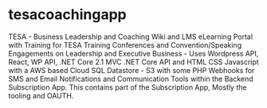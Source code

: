 # tesacoachingapp
TESA - Business Leadership and Coaching Wiki and LMS eLearning Portal with Training for TESA Training Conferences and Convention/Speaking Engagements on Leadership and Executive Business - Uses Wordpress API, React, WP API, .NET Core 2.1 MVC .NET Core API and HTML CSS Javascript with a AWS based Cloud SQL Datastore - S3 with some PHP Webhooks for SMS and Email Notifications and Communication Tools within the Backend Subscription App. This contains part of the Subscription App, Mostly the tooling and OAUTH. 
